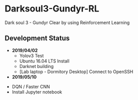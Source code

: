 # Darksoul3-Gundyr-RL
Dark soul 3 - Gundyr Clear by using Reinforcement Learning

## Development Status
+ **2019/04/02**
  * Yolov3 Test  
  * Ubuntu 16.04 LTS Install  
  * Darknet building  
  * [Lab laptop - Dormitory Desktop] Connect to OpenSSH
+ **2019/05/10**
 * DQN / Faster CNN
 * Install Jupyter notebook
             
             
